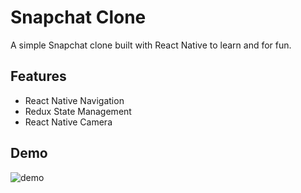 # Snapchat Clone

A simple Snapchat clone built with React Native to learn and for fun.

## Features

- React Native Navigation
- Redux State Management
- React Native Camera

## Demo

![demo](../master/img/demo.gif)
